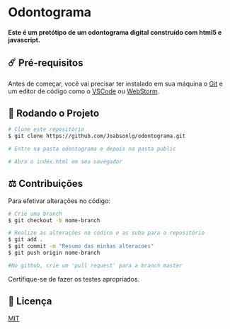 # Odontograma

#### Este é um protótipo de um odontograma digital construído com html5 e javascript.

## ☄️ Pré-requisitos

Antes de começar, você vai precisar ter instalado em sua máquina o [Git](https://git-scm.com) e um editor de código como o [VSCode](https://code.visualstudio.com/) ou [WebStorm](https://www.jetbrains.com/pt-br/webstorm/).

## :rocket: Rodando o Projeto

```bash
# Clone este repositório
$ git clone https://github.com/Joabsonlg/odontograma.git

# Entre na pasta odontograma e depois na pasta public

# Abra o index.html em seu navegador
```

## ⚖️ Contribuições
Para efetivar alterações no código:
```bash
# Crie uma branch
$ git checkout -b nome-branch

# Realize as alterações no códico e as suba para o repositório
$ git add .
$ git commit -m "Resumo das minhas alteracoes"
$ git push origin nome-branch

#No github, crie um 'pull request' para a branch master
```
Certifique-se de fazer os testes apropriados.

## :key: Licença
[MIT](https://github.com/Joabsonlg/odontograma/blob/master/LICENSE)
